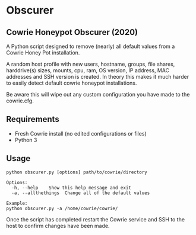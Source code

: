 # Obscurer

## Cowrie Honeypot Obscurer (2020)

A Python script designed to remove (nearly) all default values from a Cowrie Honey Pot installation. 

A random host profile with new users, hostname, groups, file shares, harddrive(s) sizes, mounts, cpu, ram, OS version, IP address, MAC addresses and SSH version is created. In theory this makes it much harder to easily detect default cowrie honeypot installations.

Be aware this will wipe out any custom configuration you have made to the cowrie.cfg.

## Requirements

* Fresh Cowrie install (no edited configurations or files)
* Python 3

## Usage

```
python obscurer.py [options] path/to/cowrie/directory

Options:
  -h, --help    Show this help message and exit
  -a, --allthethings  Change all of the default values
  
Example:
python obscurer.py -a /home/cowrie/cowrie/
```

Once the script has completed restart the Cowrie service and SSH to the host to confirm changes have been made.
